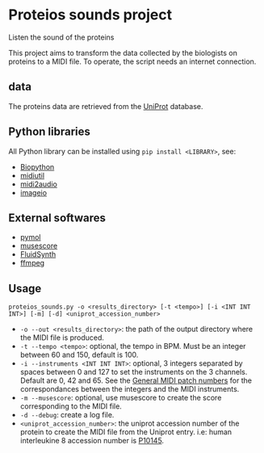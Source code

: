 # Proteios sounds project

Listen the sound of the proteins

This project aims to transform the data collected by the biologists on proteins to a MIDI file.
To operate, the script needs an internet connection.

## data

The proteins data are retrieved from the [UniProt](https://www.uniprot.org/) database.

## Python libraries

All Python library can be installed using `pip install <LIBRARY>`, see:

- [Biopython](https://biopython.org/)
- [midiutil](https://pypi.org/project/MIDIUtil/)
- [midi2audio](https://pypi.org/project/midi2audio/)
- [imageio](https://pypi.org/project/imageio/)

## External softwares

- [pymol](https://github.com/schrodinger/pymol-open-source)
- [musescore](https://musescore.org/en/download)
- [FluidSynth](http://www.fluidsynth.org/)
- [ffmpeg](https://ffmpeg.org/)

## Usage
```
proteios_sounds.py -o <results_directory> [-t <tempo>] [-i <INT INT INT>] [-m] [-d] <uniprot_accession_number>
```

- `-o --out <results_directory>`: the path of the output directory where the MIDI file is produced.
- `-t --tempo <tempo>`: optional, the tempo in BPM. Must be an integer between 60 and 150, default is 100.
- `-i --instruments <INT INT INT>`: optional, 3 integers separated by spaces between 0 and 127 to set the instruments on the 3 channels. Default are 0, 42 and 65. See the [General MIDI patch numbers](http://www.pjb.com.au/muscript/gm.html#patch) for the correspondances between the integers and the MIDI instruments.
- `-m --musescore`: optional, use musescore to create the score corresponding to the MIDI file.
- `-d --debug`: create a log file.
- `<uniprot_accession_number>`: the uniprot accession number of the protein to create the MIDI file from the Uniprot entry. i.e: human interleukine 8 accession number is [P10145](https://www.uniprot.org/uniprot/P10145).
